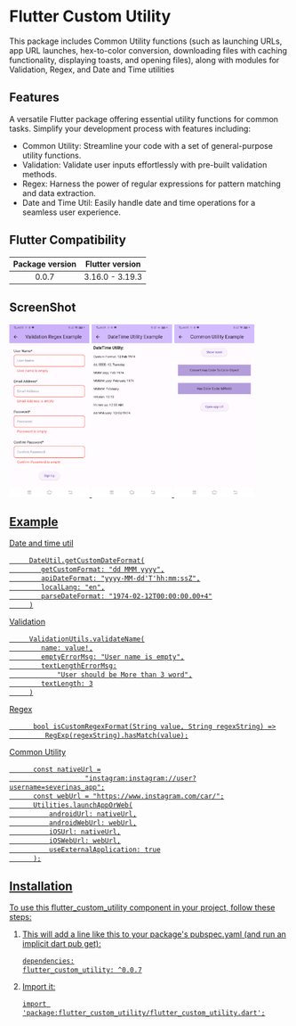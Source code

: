 # Flutter Custom Utility

This package includes Common Utility functions (such as launching URLs, app URL launches, hex-to-color conversion, 
downloading files with caching functionality, displaying toasts, and opening files), along with modules for Validation, Regex, and Date and Time utilities

## Features

A versatile Flutter package offering essential utility functions for common tasks. Simplify your development process with features including:
- Common Utility: Streamline your code with a set of general-purpose utility functions.
- Validation: Validate user inputs effortlessly with pre-built validation methods.
- Regex: Harness the power of regular expressions for pattern matching and data extraction.
- Date and Time Util: Easily handle date and time operations for a seamless user experience.

## Flutter Compatibility 

| **Package version** | **Flutter version** |
|:-------------------:|:-------------------:|
|        0.0.7        |   3.16.0 - 3.19.3   |

## ScreenShot

<a href="https://raw.githubusercontent.com/Jarvis-Technolabs/flutter_custom_utility/assets/1.png"><img src="https://raw.githubusercontent.com/Jarvis-Technolabs/flutter_custom_utility/assets/1.png" alt=" ScreenShot 1" height="310"/>
<a href="https://raw.githubusercontent.com/Jarvis-Technolabs/flutter_custom_utility/assets/2.png"><img src="https://raw.githubusercontent.com/Jarvis-Technolabs/flutter_custom_utility/assets/2.png" alt=" ScreenShot 2" height="310"/>
<a href="https://raw.githubusercontent.com/Jarvis-Technolabs/flutter_custom_utility/assets/3.png"><img src="https://raw.githubusercontent.com/Jarvis-Technolabs/flutter_custom_utility/assets/3.png" alt=" ScreenShot 3" height="310"/>

## Example
Date and time util
```
     DateUtil.getCustomDateFormat(
        getCustomFormat: "dd MMM yyyy",
        apiDateFormat: "yyyy-MM-dd'T'hh:mm:ssZ",
        localLang: "en",
        parseDateFormat: "1974-02-12T00:00:00.00+4"
     )
```
Validation
```
     ValidationUtils.validateName(
        name: value!,
        emptyErrorMsg: "User name is empty",
        textLengthErrorMsg:
            "User should be More than 3 word",
        textLength: 3
     )
```

Regex
```
      bool isCustomRegexFormat(String value, String regexString) =>
         RegExp(regexString).hasMatch(value);
```

Common Utility
```
      const nativeUrl =
                   "instagram:instagram://user?username=severinas_app";
      const webUrl = "https://www.instagram.com/car/";
      Utilities.launchAppOrWeb(
          androidUrl: nativeUrl,
          androidWebUrl: webUrl,
          iOSUrl: nativeUrl,
          iOSWebUrl: webUrl,
          useExternalApplication: true
      );
```


## Installation

To use this flutter_custom_utility component in your project, follow these steps:

1. This will add a line like this to your package's pubspec.yaml (and run an implicit dart pub get):

    ```
   dependencies:
    flutter_custom_utility: ^0.0.7
    ```

2. Import it:

    ```
    import 'package:flutter_custom_utility/flutter_custom_utility.dart';
    ```
